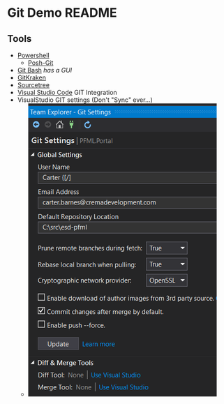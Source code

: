 # Git Demo README

## Tools

- [Powershell](https://docs.microsoft.com/en-us/powershell/)
  - [Posh-Git](https://github.com/dahlbyk/posh-git)
- [Git Bash](https://gitforwindows.org/) _has a GUI_
- [GitKraken](https://www.gitkraken.com)
- [Sourcetree](https://www.sourcetreeapp.com/)
- [Visual Studio Code](https://code.visualstudio.com/) GIT Integration
- VisualStudio GIT settings (Don't "Sync" ever...)
  - ![VisualStudio GIT settings](img/VisualStudioGitSettings.png?raw=true "VisualStudio GIT settings")

